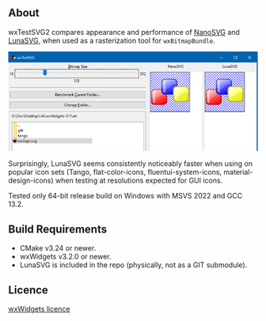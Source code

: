 About
---------
wxTestSVG2 compares appearance and performance of [NanoSVG](https://github.com/memononen/nanosvg) and [LunaSVG](https://github.com/sammycage/lunasvg),
when used as a rasterization tool for `wxBitmapBundle`.

![wxTestSVG2 Screenshot](wxtestsvg2-screenshot.png?raw=true)

Surprisingly, LunaSVG seems consistently noticeably faster when using on popular
icon sets (Tango, flat-color-icons, fluentui-system-icons, material-design-icons)
when testing at resolutions expected for GUI icons.

Tested only 64-bit release build on Windows with MSVS 2022 and GCC 13.2.

Build Requirements
---------
* CMake v3.24 or newer.
* wxWidgets v3.2.0 or newer.
* LunaSVG is included in the repo (physically, not as a GIT submodule).

Licence
---------
[wxWidgets licence](https://github.com/wxWidgets/wxWidgets/blob/master/docs/licence.txt)